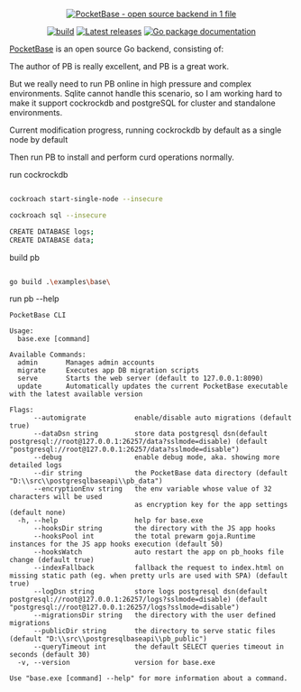 <p align="center">
    <a href="https://pocketbase.io" target="_blank" rel="noopener">
        <img src="https://i.imgur.com/5qimnm5.png" alt="PocketBase - open source backend in 1 file" />
    </a>
</p>

<p align="center">
    <a href="https://github.com/pocketbase/pocketbase/actions/workflows/release.yaml" target="_blank" rel="noopener"><img src="https://github.com/pocketbase/pocketbase/actions/workflows/release.yaml/badge.svg" alt="build" /></a>
    <a href="https://github.com/pocketbase/pocketbase/releases" target="_blank" rel="noopener"><img src="https://img.shields.io/github/release/pocketbase/pocketbase.svg" alt="Latest releases" /></a>
    <a href="https://pkg.go.dev/github.com/pocketbase/pocketbase" target="_blank" rel="noopener"><img src="https://godoc.org/github.com/ganigeorgiev/fexpr?status.svg" alt="Go package documentation" /></a>
</p>

[PocketBase](https://pocketbase.io) is an open source Go backend, consisting of:

The author of PB is really excellent, and PB is a great work.

But we really need to run PB online in high pressure and complex environments. Sqlite cannot handle this scenario, so I am working hard to make it support cockrockdb and postgreSQL for cluster and standalone environments.

Current modification progress, running cockrockdb by default as a single node by default

Then run PB to install and perform curd operations normally.

run cockrockdb

```bash

cockroach start-single-node --insecure

cockroach sql --insecure

CREATE DATABASE logs;
CREATE DATABASE data;

```

build  pb

```bash

go build .\examples\base\

```

run pb --help

```
PocketBase CLI

Usage:
  base.exe [command]

Available Commands:
  admin       Manages admin accounts
  migrate     Executes app DB migration scripts
  serve       Starts the web server (default to 127.0.0.1:8090)
  update      Automatically updates the current PocketBase executable with the latest available version

Flags:
      --automigrate            enable/disable auto migrations (default true)
      --dataDsn string         store data postgresql dsn(default  postgresql://root@127.0.0.1:26257/data?sslmode=disable) (default "postgresql://root@127.0.0.1:26257/data?sslmode=disable")
      --debug                  enable debug mode, aka. showing more detailed logs
      --dir string             the PocketBase data directory (default "D:\\src\\postgresqlbaseapi\\pb_data")
      --encryptionEnv string   the env variable whose value of 32 characters will be used
                               as encryption key for the app settings (default none)
  -h, --help                   help for base.exe
      --hooksDir string        the directory with the JS app hooks
      --hooksPool int          the total prewarm goja.Runtime instances for the JS app hooks execution (default 50)
      --hooksWatch             auto restart the app on pb_hooks file change (default true)
      --indexFallback          fallback the request to index.html on missing static path (eg. when pretty urls are used with SPA) (default true)
      --logDsn string          store logs postgresql dsn(default postgresql://root@127.0.0.1:26257/logs?sslmode=disable) (default "postgresql://root@127.0.0.1:26257/logs?sslmode=disable")
      --migrationsDir string   the directory with the user defined migrations
      --publicDir string       the directory to serve static files (default "D:\\src\\postgresqlbaseapi\\pb_public")
      --queryTimeout int       the default SELECT queries timeout in seconds (default 30)
  -v, --version                version for base.exe

Use "base.exe [command] --help" for more information about a command.

```